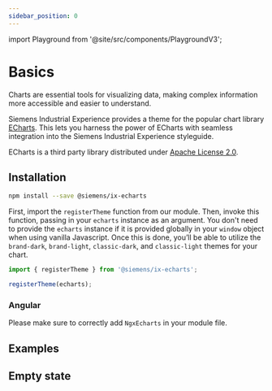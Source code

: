 ```yaml
---
sidebar_position: 0
---
```

import Playground from '@site/src/components/PlaygroundV3';

# Basics
<!-- introduction start -->
Charts are essential tools for visualizing data, making complex information more accessible and easier to understand.
<!-- introduction end -->
Siemens Industrial Experience provides a theme for the popular chart library [ECharts](https://echarts.apache.org/handbook/en/get-started).
This lets you harness the power of ECharts with seamless integration into the Siemens Industrial Experience styleguide.

<div className="siemens-brand-section">

ECharts is a third party library distributed under [Apache License 2.0](https://www.apache.org/licenses).

</div>

## Installation

```sh
npm install --save @siemens/ix-echarts
```

First, import the `registerTheme` function from our module. Then, invoke this function, passing in your `echarts` instance as an argument. You don't need to provide the `echarts` instance if it is provided globally in your `window` object when using vanilla Javascript. Once this is done, you’ll be able to utilize the `brand-dark`, `brand-light`, `classic-dark`, and `classic-light` themes for your chart.

```typescript
import { registerTheme } from '@siemens/ix-echarts';

registerTheme(echarts);
```

### Angular

Please make sure to correctly add `NgxEcharts` in your module file.

## Examples

<Playground
height="40rem"
name="echarts"
noMargin>
</Playground>

## Empty state

<Playground
height="40rem"
name="echarts-empty-state"
noMargin>
</Playground>
